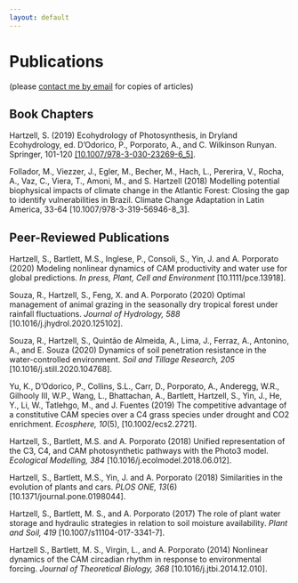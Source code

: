 ```yaml
---
layout: default
---
```


# Publications

(please [contact me by email](https://samhartz.github.io/contact) for copies of articles)

## Book Chapters 

Hartzell, S. (2019) Ecohydrology of Photosynthesis, in Dryland Ecohydrology, ed. D’Odorico, P., Porporato, A., and C. Wilkinson Runyan. Springer, 101-120 [[10.1007/978-3-030-23269-6_5]](https://doi.org/10.1007/978-3-030-23269-6_5).

Follador, M., Viezzer, J., Egler, M., Becher, M., Hach, L., Pererira, V., Rocha, A., Vaz, C., Viera, T., Amoni, M., and S. Hartzell (2018)  Modelling potential biophysical impacts of climate change in the Atlantic Forest: Closing the gap to identify vulnerabilities in Brazil. Climate Change Adaptation in Latin America, 33-64 [10.1007/978-3-319-56946-8_3].

## Peer-Reviewed Publications

Hartzell, S., Bartlett, M.S., Inglese, P., Consoli, S., Yin, J. and A. Porporato (2020) Modeling nonlinear dynamics of CAM productivity and water use for global predictions. *In press, Plant, Cell and Environment* [10.1111/pce.13918].

Souza, R., Hartzell, S., Feng, X. and A. Porporato (2020) Optimal management of animal grazing in the seasonally dry tropical forest under rainfall fluctuations. *Journal of Hydrology, 588* [10.1016/j.jhydrol.2020.125102].

Souza, R., Hartzell, S., Quintão de Almeida, A., Lima, J., Ferraz, A., Antonino, A., and E. Souza (2020) Dynamics of soil penetration resistance in the water-controlled environment. *Soil and Tillage Research, 205* [10.1016/j.still.2020.104768].

Yu, K., D’Odorico, P., Collins, S.L., Carr, D., Porporato, A., Anderegg, W.R., Gilhooly III, W.P., Wang, L., Bhattachan, A., Bartlett,  Hartzell, S., Yin, J., He, Y., Li, W., Tatlehgo, M., and J. Fuentes (2019) The competitive advantage of a constitutive CAM species over a C4 grass species under drought and CO2 enrichment. *Ecosphere, 10*(5), [10.1002/ecs2.2721].

Hartzell, S., Bartlett, M.S. and A. Porporato (2018) Unified representation of the C3, C4, and CAM photosynthetic pathways with the Photo3 model. *Ecological Modelling, 384* [10.1016/j.ecolmodel.2018.06.012].

Hartzell, S., Bartlett, M.S., Yin, J. and A. Porporato (2018) Similarities in the evolution of plants and cars. *PLOS ONE, 13*(6) [10.1371/journal.pone.0198044].

Hartzell, S., Bartlett, M. S., and A. Porporato (2017) The role of plant water storage and hydraulic strategies in relation to soil moisture availability. *Plant and Soil, 419* [10.1007/s11104-017-3341-7].

Hartzell S., Bartlett, M. S., Virgin, L., and A. Porporato (2014) Nonlinear dynamics of the CAM circadian rhythm in response to environmental forcing. *Journal of Theoretical Biology, 368* [10.1016/j.jtbi.2014.12.010].
